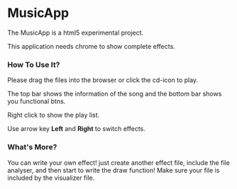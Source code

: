 MusicApp
========

The MusicApp is a html5 experimental project.

This application needs chrome to show complete effects.

<h3>How To Use It?</h3>

Please drag the files into the browser or click the cd-icon to play.

The top bar shows the information of the song and the bottom bar shows you functional btns.

Right click to show the play list.

Use arrow key <b>Left</b> and <b>Right</b> to switch effects.

<h3>What's More?</h3>

You can write your own effect! just create another effect file, include the file analyser, and then start to write the draw function! Make sure your file is included by the visualizer file.
